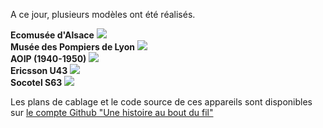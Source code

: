 A ce jour, plusieurs modèles ont été réalisés.

<div class="blocks gallery">
  <div class="block">
    <strong>Ecomusée d'Alsace</strong>
    <a href="/realisations/ecomusee-alsace" class="link">
      <img src="https://user-images.githubusercontent.com/1282106/187677757-ee553000-9ff1-4586-a910-51e2f617df83.jpg" />
    </a>
  </div>
  <div class="block">
    <strong>Musée des Pompiers de Lyon</strong>
    <a href="/realisations/musee-des-pompiers" class="link">
      <img src="https://user-images.githubusercontent.com/1282106/187677952-f411baea-322d-4a0d-b509-6b7f8b4063db.jpg" />     
    </a>
    <a href="#" class="lightbox" id="img4">
      <span style="background-image: url('https://user-images.githubusercontent.com/1282106/171491132-978949f5-55bb-4b0e-a7de-7a1baf0c1879.jpg')"></span>
    </a>
  </div>
  <div class="block">
    <strong>AOIP (1940-1950)</strong>
      <a class="link">
          <img src="https://user-images.githubusercontent.com/1282106/195825861-3425cdb4-66f2-45be-9e84-3f2cd80e0856.jpg" />
      </a>
  </div>
  <div class="block">
    <strong>Ericsson U43</strong>
    <a class="link">
        <img src="https://user-images.githubusercontent.com/1282106/195827575-ecf51785-b019-4c91-bcfb-811771735836.jpg" />
    </a>
  </div>  
  <div class="block">
    <strong>Socotel S63</strong>
      <a class="link">
        <img src="https://user-images.githubusercontent.com/1282106/195829134-68d227d0-1c82-4026-a4db-434f1f92a8fe.jpg" />
      </a>
  </div>
</div>

Les plans de cablage et le code source de ces appareils sont disponibles sur [le compte Github "Une histoire au bout du fil"](https://github.com/samy/une-histoire-au-bout-du-fil)
